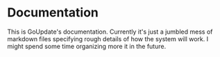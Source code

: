 Documentation
=============

This is GoUpdate's documentation. Currently it's just a jumbled mess of markdown files specifying rough details of how the system will work. I might spend some time organizing more it in the future.

